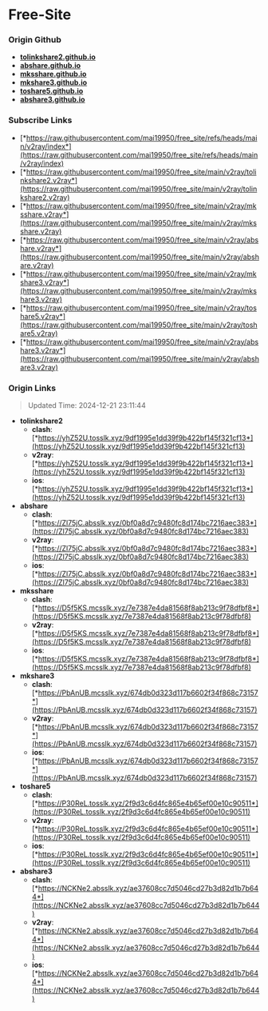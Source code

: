# Free-Site

### Origin Github

- [**tolinkshare2.github.io**](https://github.com/tolinkshare2/tolinkshare2.github.io)
- [**abshare.github.io**](https://github.com/abshare/abshare.github.io)
- [**mksshare.github.io**](https://github.com/mksshare/mksshare.github.io)
- [**mkshare3.github.io**](https://github.com/mkshare3/mkshare3.github.io)
- [**toshare5.github.io**](https://github.com/toshare5/toshare5.github.io)
- [**abshare3.github.io**](https://github.com/abshare3/abshare3.github.io)

### Subscribe Links

- [*https://raw.githubusercontent.com/mai19950/free_site/refs/heads/main/v2ray/index*](https://raw.githubusercontent.com/mai19950/free_site/refs/heads/main/v2ray/index)
- [*https://raw.githubusercontent.com/mai19950/free_site/main/v2ray/tolinkshare2.v2ray*](https://raw.githubusercontent.com/mai19950/free_site/main/v2ray/tolinkshare2.v2ray)
- [*https://raw.githubusercontent.com/mai19950/free_site/main/v2ray/mksshare.v2ray*](https://raw.githubusercontent.com/mai19950/free_site/main/v2ray/mksshare.v2ray)
- [*https://raw.githubusercontent.com/mai19950/free_site/main/v2ray/abshare.v2ray*](https://raw.githubusercontent.com/mai19950/free_site/main/v2ray/abshare.v2ray)
- [*https://raw.githubusercontent.com/mai19950/free_site/main/v2ray/mkshare3.v2ray*](https://raw.githubusercontent.com/mai19950/free_site/main/v2ray/mkshare3.v2ray)
- [*https://raw.githubusercontent.com/mai19950/free_site/main/v2ray/toshare5.v2ray*](https://raw.githubusercontent.com/mai19950/free_site/main/v2ray/toshare5.v2ray)
- [*https://raw.githubusercontent.com/mai19950/free_site/main/v2ray/abshare3.v2ray*](https://raw.githubusercontent.com/mai19950/free_site/main/v2ray/abshare3.v2ray)

### Origin Links

> Updated Time: 2024-12-21 23:11:44

- **tolinkshare2**
  - **clash**: [*https://yhZ52U.tosslk.xyz/9df1995e1dd39f9b422bf145f321cf13*](https://yhZ52U.tosslk.xyz/9df1995e1dd39f9b422bf145f321cf13)
  - **v2ray**: [*https://yhZ52U.tosslk.xyz/9df1995e1dd39f9b422bf145f321cf13*](https://yhZ52U.tosslk.xyz/9df1995e1dd39f9b422bf145f321cf13)
  - **ios**: [*https://yhZ52U.tosslk.xyz/9df1995e1dd39f9b422bf145f321cf13*](https://yhZ52U.tosslk.xyz/9df1995e1dd39f9b422bf145f321cf13)
- **abshare**
  - **clash**: [*https://Zl75jC.absslk.xyz/0bf0a8d7c9480fc8d174bc7216aec383*](https://Zl75jC.absslk.xyz/0bf0a8d7c9480fc8d174bc7216aec383)
  - **v2ray**: [*https://Zl75jC.absslk.xyz/0bf0a8d7c9480fc8d174bc7216aec383*](https://Zl75jC.absslk.xyz/0bf0a8d7c9480fc8d174bc7216aec383)
  - **ios**: [*https://Zl75jC.absslk.xyz/0bf0a8d7c9480fc8d174bc7216aec383*](https://Zl75jC.absslk.xyz/0bf0a8d7c9480fc8d174bc7216aec383)
- **mksshare**
  - **clash**: [*https://D5f5KS.mcsslk.xyz/7e7387e4da81568f8ab213c9f78dfbf8*](https://D5f5KS.mcsslk.xyz/7e7387e4da81568f8ab213c9f78dfbf8)
  - **v2ray**: [*https://D5f5KS.mcsslk.xyz/7e7387e4da81568f8ab213c9f78dfbf8*](https://D5f5KS.mcsslk.xyz/7e7387e4da81568f8ab213c9f78dfbf8)
  - **ios**: [*https://D5f5KS.mcsslk.xyz/7e7387e4da81568f8ab213c9f78dfbf8*](https://D5f5KS.mcsslk.xyz/7e7387e4da81568f8ab213c9f78dfbf8)
- **mkshare3**
  - **clash**: [*https://PbAnUB.mcsslk.xyz/674db0d323d117b6602f34f868c73157*](https://PbAnUB.mcsslk.xyz/674db0d323d117b6602f34f868c73157)
  - **v2ray**: [*https://PbAnUB.mcsslk.xyz/674db0d323d117b6602f34f868c73157*](https://PbAnUB.mcsslk.xyz/674db0d323d117b6602f34f868c73157)
  - **ios**: [*https://PbAnUB.mcsslk.xyz/674db0d323d117b6602f34f868c73157*](https://PbAnUB.mcsslk.xyz/674db0d323d117b6602f34f868c73157)
- **toshare5**
  - **clash**: [*https://P30ReL.tosslk.xyz/2f9d3c6d4fc865e4b65ef00e10c90511*](https://P30ReL.tosslk.xyz/2f9d3c6d4fc865e4b65ef00e10c90511)
  - **v2ray**: [*https://P30ReL.tosslk.xyz/2f9d3c6d4fc865e4b65ef00e10c90511*](https://P30ReL.tosslk.xyz/2f9d3c6d4fc865e4b65ef00e10c90511)
  - **ios**: [*https://P30ReL.tosslk.xyz/2f9d3c6d4fc865e4b65ef00e10c90511*](https://P30ReL.tosslk.xyz/2f9d3c6d4fc865e4b65ef00e10c90511)
- **abshare3**
  - **clash**: [*https://NCKNe2.absslk.xyz/ae37608cc7d5046cd27b3d82d1b7b644*](https://NCKNe2.absslk.xyz/ae37608cc7d5046cd27b3d82d1b7b644)
  - **v2ray**: [*https://NCKNe2.absslk.xyz/ae37608cc7d5046cd27b3d82d1b7b644*](https://NCKNe2.absslk.xyz/ae37608cc7d5046cd27b3d82d1b7b644)
  - **ios**: [*https://NCKNe2.absslk.xyz/ae37608cc7d5046cd27b3d82d1b7b644*](https://NCKNe2.absslk.xyz/ae37608cc7d5046cd27b3d82d1b7b644)
